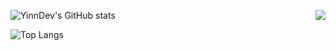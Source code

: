 ![YinnDev's GitHub stats](https://github-readme-stats.vercel.app/api?username=yinndev&show_icons=true&theme=tokyonight)
<img src="https://github-readme-stats-sigma-five.vercel.app/api?username=AkmalFairuz&theme=vue&show_icons=true&theme=tokyonight&count_private=true&include_all_commits=true" align="right"/>

![Top Langs](https://github-readme-stats.vercel.app/api/top-langs/?username=yinndev&layout=compact&theme=tokyonight)
